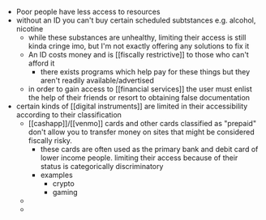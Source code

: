 - Poor people have less access to resources
- without an ID you can't buy certain scheduled subtstances e.g. alcohol, nicotine
	- while these substances are unhealthy, limiting their access is still kinda cringe imo, but I'm not exactly offering any solutions to fix it
	- An ID costs money and is [[fiscally restrictive]] to those who can't afford it
		- there exists programs which help pay for these things but they aren't readily available/advertised
	- in order to gain access to [[financial services]] the user must enlist the help of their friends or resort to obtaining false documentation
- certain kinds of [[digital instruments]] are limited in their accessibility according to their classification
	- [[cashapp]]/[[venmo]] cards and other cards classified as "prepaid" don't allow you to transfer money on sites that might be considered fiscally risky.
		- these cards are often used as the primary bank and debit card of lower income people. limiting their access because of their status is categorically discriminatory
		- examples
			- crypto
			- gaming
	-
	-
